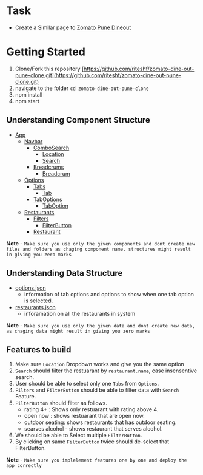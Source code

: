 # Task

- Create a Similar page to [Zomato Pune Dineout](https://www.zomato.com/pune/dine-out)

# Getting Started

1. Clone/Fork this repository [https://github.com/riteshf/zomato-dine-out-pune-clone.git](https://github.com/riteshf/zomato-dine-out-pune-clone.git)
2. navigate to the folder `cd zomato-dine-out-pune-clone`
3. npm install
4. npm start

## Understanding Component Structure

- [App](./src/App.js)
  - [Navbar](./src/components/Navbar/Navbar.jsx)
    - [ComboSearch](./src/components/Navbar/ComboSearch/ComboSearch.jsx)
      - [Location](./src/components/Navbar/ComboSearch/Location/Location.jsx)
      - [Search](./src/components/Navbar/ComboSearch/Search/Search.jsx)
    - [Breadcrums](./src/components/Navbar/Breadcrums/Breadcrums.jsx)
      - [Breadcrum](./src/components/Navbar/Breadcrums/Breadcrum/Breadcrum.jsx)
  - [Options](./src/components/Options/Options.jsx)
    - [Tabs](./src/components/Options/Tabs/Tabs.jsx)
      - [Tab](./src/components/Options/Tabs/Tab/Tab.jsx)
    - [TabOptions](./src/components/Options/TabOptions/TabOptions.jsx)
      - [TabOption](./src/components/Options/TabOptions/TabOption/TabOption.jsx)
  - [Restaurants](./src/components/Restuarants/Restaurants.jsx)
    - [Filters](./src/components/Restuarants/Filters/Filters.jsx)
      - [FilterButton](./src/components/Restuarants/Filters/FilterButton/FilterButton.jsx)
    - [Restaurant](./src/components/Restuarants/Restuarant/Restaurant.jsx)

**Note** - `Make sure you use only the given components and dont create new files and folders as chaging component name, structures might result in giving you zero marks`

## Understanding Data Structure

- [options.json](./src/data/options.json)
  - information of tab options and options to show when one tab option is selected.
- [restaurants.json](./src/data/restaurants.json)
  - inforamation on all the restaurants in system

**Note** - `Make sure you use only the given data and dont create new data, as chaging data might result in giving you zero marks`

## Features to build

1. Make sure `Location` Dropdown works and give you the same option
2. `Search` should filter the restuarant by `restaurant.name`, case insensentive search.
3. User should be able to select only one `Tabs` from `Options`.
4. `Filters` and `FilterButton` should be able to filter data with `Search` Feature.
5. `FilterButton` should filter as follows.
   - rating 4+ : Shows only restuarant with rating above 4.
   - open now : shows restuarant that are open now.
   - outdoor seating: shows restaurants that has outdoor seating.
   - searves alcohol - shows restaurant that serves alcohol.
6. We should be able to Select multiple `FilterButton`.
7. By clicking on same `FilterButton` twice should de-select that FilterButton.

**Note** - `Make sure you implelement features one by one and deploy the app correctly`
